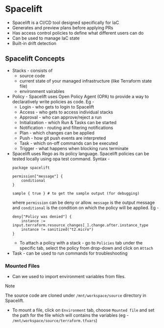 # Spacelift
- Spacelift is a CI/CD tool designed specifically for IaC
- Generates and preview plans before applying PRs
- Has access control policies to define what different users can do
- Can be used to manage IaC state
- Built-in drift detection

## Spacelift Concepts
- Stacks - consists of 
    - source code
    - current state of your managed infrastructure (like Terraform state file)
    - environment vairables
- Policy - Spacelift uses Open Policy Agent (OPA) to provide a way to declaratively write policies as code. Eg -
    - Login - who gets to login to Spacelift
    - Access - who gets to access individual stacks
    - Approval - who can approve/reject a run
    - Initialization - which Run & Tasks can be started
    - Notification - routing and filtering notifications
    - Plan - which changes can be applied
    - Push - how git push events are interpreted
    - Task - which on-off commands can be executed
    - Trigger - what happens when blocking runs terminate
- Spacelift uses Rego as its policy language. Spacelift policies can be tested locally using opa test command. Syntax -
    ```
    package spacelift

    permission["message"] {
        conditional
    }

    sample { true } # to get the sample output (for debugging)
    ```
    where `permission` can be deny or allow. `message` is the output message and `conditional` is the condition on which the policy will be applied. Eg -
    ```
    deny["Policy was denied"] {
        instance := input.terraform.resource_changes[_].change.after.instance_type
        instance != sanitized("t2.micro")
    }
    ```
    - To attach a policy with a stack - go to `Policies` tab under the specific tab, select the policy from drop-down and click on `Attach`
- Task - can be used to run commands for troubleshooting

### Mounted Files
- Can we used to import environment variables from files.
> [!NOTE]
> The source code are cloned under `/mnt/workspace/source` directory in Spacelift.
- To mount a file, click on `Environment` tab, choose `Mounted file` and set the path for the file which will contains the variables (eg - `/mnt/workspace/source/terraform.tfvars`)



